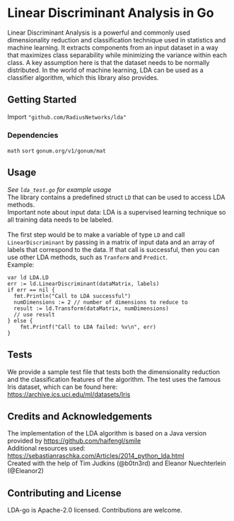 # Linear Discriminant Analysis in Go

Linear Discriminant Analysis is a powerful and commonly used dimensionality reduction and classification technique used in statistics 
and machine learning. It extracts components from an input dataset in a way that maximizes class separability 
while minimizing the variance within each class. A key assumption here is that the dataset needs to be
normally distributed. In the world of machine learning, LDA can be used as a classifier algorithm, which this 
library also provides.

## Getting Started 

Import `"github.com/RadiusNetworks/lda"`

### Dependencies

`math`
`sort`
`gonum.org/v1/gonum/mat`

## Usage

*See `lda_test.go` for example usage* <br/>
The library contains a predefined struct `LD` that can be used to access LDA methods. <br/>
Important note about input data: LDA is a supervised learning technique so all training data needs to be labeled. <br/>
<br/>
The first step would be to make a variable of type `LD` and call `LinearDiscriminant` by passing in a matrix of input data and an array of labels that correspond to the data. If that call is successful, then you can use other LDA methods, such as `Tranform` and `Predict`. <br/>
Example: <br/>
```
var ld LDA.LD
err := ld.LinearDiscriminant(dataMatrix, labels)
if err == nil {
  fmt.Println("Call to LDA successful")
  numDimensions := 2 // number of dimensions to reduce to
  result := ld.Transform(dataMatrix, numDimensions)
  // use result
} else {
	fmt.Printf("Call to LDA failed: %v\n", err)
}
```

## Tests

We provide a sample test file that tests both the dimensionality reduction and the classification features of the algorithm. The test uses the famous Iris dataset, which can be found here: https://archive.ics.uci.edu/ml/datasets/Iris

## Credits and Acknowledgements

The implementation of the LDA algorithm is based on a Java version provided by https://github.com/haifengl/smile <br/>
Additional resources used: https://sebastianraschka.com/Articles/2014_python_lda.html <br/>
Created with the help of Tim Judkins (@b0tn3rd) and Eleanor Nuechterlein (@Eleanor2)

## Contributing and License
LDA-go is Apache-2.0 licensed. Contributions are welcome.

